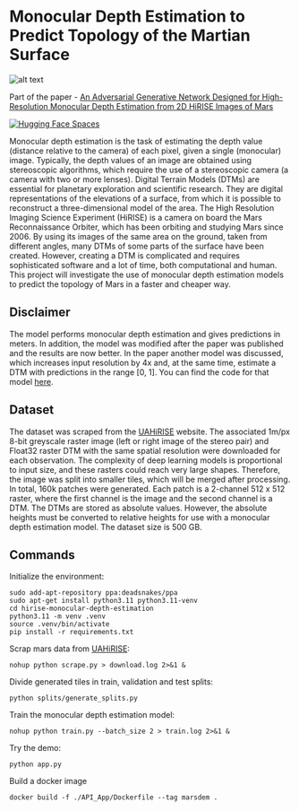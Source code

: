# Monocular Depth Estimation to Predict Topology of the Martian Surface

![alt text](https://www.ox.ac.uk/sites/files/oxford/styles/ow_medium_feature/s3/field/field_image_main/Banner%20image%20resized.jpg?itok=Zp2eLA3N)

Part of the paper - [An Adversarial Generative Network Designed for High-Resolution Monocular Depth Estimation from 2D HiRISE Images of Mars](https://www.mdpi.com/2072-4292/14/18/4619)

[![Hugging Face Spaces](https://img.shields.io/badge/%F0%9F%A4%97%20Hugging%20Face-Spaces-blue)](https://huggingface.co/spaces/mattiagatti/mars_dtm_estimation)

Monocular depth estimation is the task of estimating the depth value (distance relative to the camera) of each pixel, given a single (monocular) image. Typically, the depth values of an image are obtained using stereoscopic algorithms, which require the use of a stereoscopic camera (a camera with two or more lenses). Digital Terrain Models (DTMs) are essential for planetary exploration and scientific research. They are digital representations of the elevations of a surface, from which it is possible to reconstruct a three-dimensional model of the area. The High Resolution Imaging Science Experiment (HiRISE) is a camera on board the Mars Reconnaissance Orbiter, which has been orbiting and studying Mars since 2006. By using its images of the same area on the ground, taken from different angles, many DTMs of some parts of the surface have been created. However, creating a DTM is complicated and requires sophisticated software and a lot of time, both computational and human. This project will investigate the use of monocular depth estimation models to predict the topology of Mars in a faster and cheaper way.

## Disclaimer
The model performs monocular depth estimation and gives predictions in meters. In addition, the model was modified after the paper was published and the results are now better. In the paper another model was discussed, which increases input resolution by 4x and, at the same time, estimate a DTM with predictions in the range [0, 1]. You can find the code for that model [here](https://gitlab.com/riccardo2468/srdinet).

## Dataset
The dataset was scraped from the [UAHiRISE](https://https://www.uahirise.org/) website. The associated 1m/px 8-bit greyscale raster image (left or right image of the stereo pair) and Float32 raster DTM with the same spatial resolution were downloaded for each observation. The complexity of deep learning models is proportional to input size, and these rasters could reach very large shapes. Therefore, the image was split into smaller tiles, which will be merged after processing. In total, 160k patches were generated. Each patch is a 2-channel 512 x 512 raster, where the first channel is the image and the second channel is a DTM. The DTMs are stored as absolute values. However, the absolute heights must be converted to relative heights for use with a monocular depth estimation model. The dataset size is 500 GB.

## Commands

Initialize the environment:
``` console
sudo add-apt-repository ppa:deadsnakes/ppa
sudo apt-get install python3.11 python3.11-venv
cd hirise-monocular-depth-estimation
python3.11 -m venv .venv
source .venv/bin/activate
pip install -r requirements.txt
```

Scrap mars data from [UAHiRISE](https://https://www.uahirise.org/):
``` console
nohup python scrape.py > download.log 2>&1 &
```

Divide generated tiles in train, validation and test splits:
``` console
python splits/generate_splits.py
```

Train the monocular depth estimation model:
``` console
nohup python train.py --batch_size 2 > train.log 2>&1 &
```

Try the demo:
``` console
python app.py
```

Build a docker image
``` console
docker build -f ./API_App/Dockerfile --tag marsdem .
```
